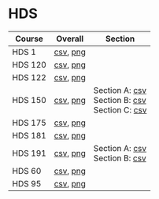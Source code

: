 # HDS

| Course | Overall | Section |
| ------ | ------- | ------- |
| HDS 1 | [csv](https://github.com/UCSD-Historical-Enrollment-Data/2025Spring/blob/main/overall/HDS%201.csv), [png](https://raw.githubusercontent.com/UCSD-Historical-Enrollment-Data/2025Spring/main/plot_overall/HDS%201.png) |  |
| HDS 120 | [csv](https://github.com/UCSD-Historical-Enrollment-Data/2025Spring/blob/main/overall/HDS%20120.csv), [png](https://raw.githubusercontent.com/UCSD-Historical-Enrollment-Data/2025Spring/main/plot_overall/HDS%20120.png) |  |
| HDS 122 | [csv](https://github.com/UCSD-Historical-Enrollment-Data/2025Spring/blob/main/overall/HDS%20122.csv), [png](https://raw.githubusercontent.com/UCSD-Historical-Enrollment-Data/2025Spring/main/plot_overall/HDS%20122.png) |  |
| HDS 150 | [csv](https://github.com/UCSD-Historical-Enrollment-Data/2025Spring/blob/main/overall/HDS%20150.csv), [png](https://raw.githubusercontent.com/UCSD-Historical-Enrollment-Data/2025Spring/main/plot_overall/HDS%20150.png) | Section A: [csv](https://github.com/UCSD-Historical-Enrollment-Data/2025Spring/blob/main/section/HDS%20150_A.csv)<br>Section B: [csv](https://github.com/UCSD-Historical-Enrollment-Data/2025Spring/blob/main/section/HDS%20150_B.csv)<br>Section C: [csv](https://github.com/UCSD-Historical-Enrollment-Data/2025Spring/blob/main/section/HDS%20150_C.csv) |
| HDS 175 | [csv](https://github.com/UCSD-Historical-Enrollment-Data/2025Spring/blob/main/overall/HDS%20175.csv), [png](https://raw.githubusercontent.com/UCSD-Historical-Enrollment-Data/2025Spring/main/plot_overall/HDS%20175.png) |  |
| HDS 181 | [csv](https://github.com/UCSD-Historical-Enrollment-Data/2025Spring/blob/main/overall/HDS%20181.csv), [png](https://raw.githubusercontent.com/UCSD-Historical-Enrollment-Data/2025Spring/main/plot_overall/HDS%20181.png) |  |
| HDS 191 | [csv](https://github.com/UCSD-Historical-Enrollment-Data/2025Spring/blob/main/overall/HDS%20191.csv), [png](https://raw.githubusercontent.com/UCSD-Historical-Enrollment-Data/2025Spring/main/plot_overall/HDS%20191.png) | Section A: [csv](https://github.com/UCSD-Historical-Enrollment-Data/2025Spring/blob/main/section/HDS%20191_A.csv)<br>Section B: [csv](https://github.com/UCSD-Historical-Enrollment-Data/2025Spring/blob/main/section/HDS%20191_B.csv) |
| HDS 60 | [csv](https://github.com/UCSD-Historical-Enrollment-Data/2025Spring/blob/main/overall/HDS%2060.csv), [png](https://raw.githubusercontent.com/UCSD-Historical-Enrollment-Data/2025Spring/main/plot_overall/HDS%2060.png) |  |
| HDS 95 | [csv](https://github.com/UCSD-Historical-Enrollment-Data/2025Spring/blob/main/overall/HDS%2095.csv), [png](https://raw.githubusercontent.com/UCSD-Historical-Enrollment-Data/2025Spring/main/plot_overall/HDS%2095.png) |  |
